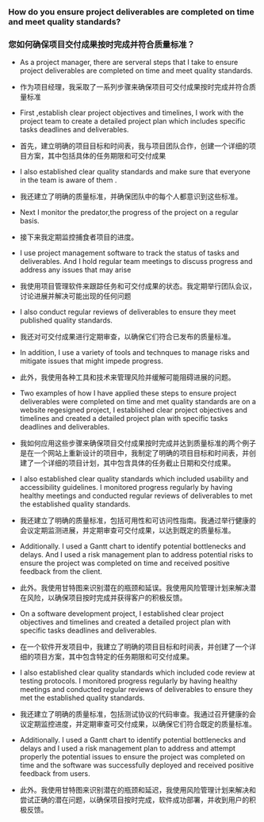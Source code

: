### How do you ensure project deliverables are completed on time and meet quality standards?
### 您如何确保项目交付成果按时完成并符合质量标准？

- As a project manager, there are serveral steps that I take to ensure project deliverables are completed on time and meet quality standards.
- 作为项目经理，我采取了一系列步骤来确保项目可交付成果按时完成并符合质量标准

- First ,establish clear project objectives and timelines, I work with the project team to create a detailed project plan which includes specific tasks deadlines and deliverables.
- 首先，建立明确的项目目标和时间表，我与项目团队合作，创建一个详细的项目方案，其中包括具体的任务期限和可交付成果

- I also established  clear quality standards and make sure that everyone in the team is aware of them .
- 我还建立了明确的质量标准，并确保团队中的每个人都意识到这些标准。 

- Next I monitor the predator,the progress of the project on a regular basis.
- 接下来我定期监控捕食者项目的进度。

- I use project management software to track the status of tasks and deliverables. And I hold regular team meetings to discuss progress and address any issues that may arise
- 我使用项目管理软件来跟踪任务和可交付成果的状态。我定期举行团队会议，讨论进展并解决可能出现的任何问题

- I also conduct regular reviews of deliverables to ensure they meet published quality standards.
- 我还对可交付成果进行定期审查，以确保它们符合已发布的质量标准。

- In addition, I use a variety of tools and technques to manage risks and mitigate issues that might impede progress.
- 此外，我使用各种工具和技术来管理风险并缓解可能阻碍进展的问题。

- Two examples of how I have applied these steps to ensure project deliverables were completed on time and met quality standards are on a website regesigned project, I established clear project objectives and timelines and created a detailed project plan with specific tasks deadlines and deliverables.
- 我如何应用这些步骤来确保项目交付成果按时完成并达到质量标准的两个例子是在一个网站上重新设计的项目中，我制定了明确的项目目标和时间表，并创建了一个详细的项目计划，其中包含具体的任务截止日期和交付成果。

- I also established clear quality standards which included usability and accessibility guidelines. I monitored progress regularly by having healthy meetings and conducted regular reviews of deliverables to met the established quality standards.
- 我还建立了明确的质量标准，包括可用性和可访问性指南。我通过举行健康的会议定期监测进展，并定期审查可交付成果，以达到既定的质量标准。

- Additionally. I used a Gantt chart to identify potential bottlenecks and delays. And I used a risk management plan to address potential risks to ensure the project was completed on time and received positive feedback from the client.
- 此外。我使用甘特图来识别潜在的瓶颈和延误。我使用风险管理计划来解决潜在风险，以确保项目按时完成并获得客户的积极反馈。

- On a software development project, I established clear project objectives and timelines and created a detailed project plan with specific tasks deadlines and deliverables.
- 在一个软件开发项目中，我建立了明确的项目目标和时间表，并创建了一个详细的项目方案，其中包含特定的任务期限和可交付成果。

- I also established clear quality standards which included code review at testing protocols. I monitored progress regularly by having healthy meetings and conducted regular reviews of deliverables to ensure they met the established quality standards.
- 我还建立了明确的质量标准，包括测试协议的代码审查。我通过召开健康的会议定期监控进度，并定期审查可交付成果，以确保它们符合既定的质量标准。

- Additionally. I used a Gantt chart to identify potential bottlenecks and delays and I used a risk management plan to address and attempt properly the potential issues to ensure the project was completed on time and the software was successfully deployed and received positive feedback from users.
- 此外。我使用甘特图来识别潜在的瓶颈和延迟，我使用风险管理计划来解决和尝试正确的潜在问题，以确保项目按时完成，软件成功部署，并收到用户的积极反馈。